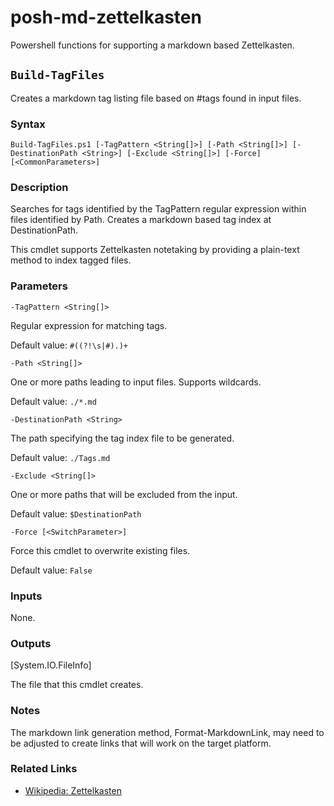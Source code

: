 # posh-md-zettelkasten

Powershell functions for supporting a markdown based Zettelkasten.

## `Build-TagFiles`

Creates a markdown tag listing file based on #tags found in input files.

### Syntax

`Build-TagFiles.ps1 [-TagPattern <String[]>] [-Path <String[]>] [-DestinationPath <String>] [-Exclude <String[]>] [-Force] [<CommonParameters>]`

### Description

Searches for tags identified by the TagPattern regular expression within files identified by Path. Creates a markdown based tag index at DestinationPath.

This cmdlet supports Zettelkasten notetaking by providing a plain-text method to index tagged files.

### Parameters

`-TagPattern <String[]>`

Regular expression for matching tags.

Default value: `#((?!\s|#).)+`

`-Path <String[]>`

One or more paths leading to input files. Supports wildcards.

Default value: `./*.md`

`-DestinationPath <String>`

The path specifying the tag index file to be generated.

Default value: `./Tags.md`

`-Exclude <String[]>`

One or more paths that will be excluded from the input.

Default value: `$DestinationPath`

`-Force [<SwitchParameter>]`

Force this cmdlet to overwrite existing files.

Default value: `False`

### Inputs

None.

### Outputs

[System.IO.FileInfo]

The file that this cmdlet creates.

### Notes

The markdown link generation method, Format-MarkdownLink, may need to be adjusted to create links that will work on the target platform.

### Related Links

- [Wikipedia: Zettelkasten](https://en.wikipedia.org/wiki/Zettelkasten)
